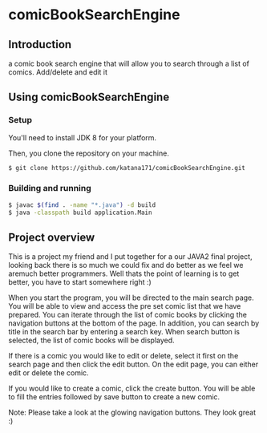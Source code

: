 # comicBookSearchEngine

## Introduction
a comic book search engine that will allow you to search through a list of comics. Add/delete and edit it

## Using comicBookSearchEngine

### Setup

You'll need to install JDK 8 for your platform.

Then, you clone the repository on your machine.

```bash
$ git clone https://github.com/katana171/comicBookSearchEngine.git
```

### Building and running

```bash
$ javac $(find . -name "*.java") -d build
$ java -classpath build application.Main
```
## Project overview

This is a project my friend and I put together for a our JAVA2 final project, looking back there is so much we could fix and do better as we feel we aremuch better programmers. Well thats the point of learning is to get better, you have to start somewhere right :)

When you start the program, you will be directed to the main search page.  You will be able to view and access the pre set comic list that we have prepared. You can iterate through the list of comic books by clicking the navigation buttons at the bottom of the page.  In addition, you can search by title in the search bar by entering a search key. When search button is selected, the list of comic books will be displayed.

If there is a comic you would like to edit or delete, select it first on the search page and then click the edit button. On the edit page, you can either edit or delete the comic.

If you would like to create a comic, click the create button.  You will be able to fill the entries followed by save button to create a new comic.

Note: Please take a look at the glowing navigation buttons. They look great :)
